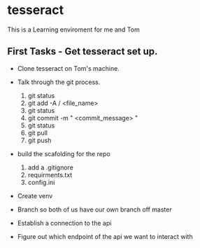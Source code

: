 # tesseract

This is a Learning enviroment for me and Tom 

## First Tasks - Get tesseract set up. 

- Clone tesseract on Tom's machine.
- Talk through the git process. 

    1) git status 
    2) git add -A / <file_name>
    3) git status 
    4) git commit -m " <commit_message> "  
    5) git status 
    6) git pull 
    7) git push 

- build the scafolding for the repo 

    1) add a .gitignore 
    2) requirments.txt 
    3) config.ini 

- Create venv 

- Branch so both of us have our own branch off master  
- Establish a connection to the api
- Figure out which endpoint of the api we want to interact with 



